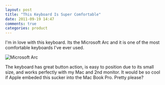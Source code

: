 ```yaml
---
layout: post
title: "This Keyboard Is Super Comfortable"
date: 2011-09-19 14:47
comments: true
categories: product
---
```

I'm in love with this keyboard.  Its the Microsoft Arc and it is   one of the most comfortable keyboards I've ever used.  

![Microsoft Arc](http://i.imgur.com/cXeEv.jpg)

The keyboard has great button action, is easy to position due to its small size, and works perfectly with my Mac and 2nd monitor.    It would be so cool if Apple embeded this sucker into the Mac Book Pro.  Pretty please?